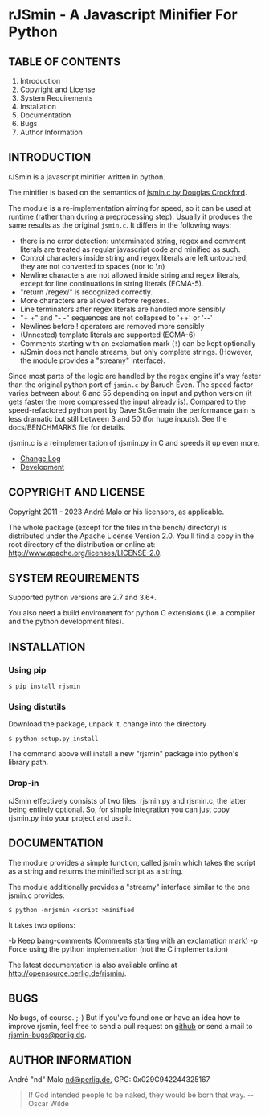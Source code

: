 # rJSmin - A Javascript Minifier For Python

TABLE OF CONTENTS
-----------------

1. Introduction
1. Copyright and License
1. System Requirements
1. Installation
1. Documentation
1. Bugs
1. Author Information


## INTRODUCTION

rJSmin is a javascript minifier written in python.

The minifier is based on the semantics of [jsmin.c by Douglas
Crockford](http://www.crockford.com/javascript/jsmin.c).

The module is a re-implementation aiming for speed, so it can be used at
runtime (rather than during a preprocessing step). Usually it produces the
same results as the original ``jsmin.c``. It differs in the following ways:

- there is no error detection: unterminated string, regex and comment
  literals are treated as regular javascript code and minified as such.
- Control characters inside string and regex literals are left untouched; they
  are not converted to spaces (nor to \\n)
- Newline characters are not allowed inside string and regex literals, except
  for line continuations in string literals (ECMA-5).
- "return /regex/" is recognized correctly.
- More characters are allowed before regexes.
- Line terminators after regex literals are handled more sensibly
- "+ +" and "- -" sequences are not collapsed to '++' or '--'
- Newlines before ! operators are removed more sensibly
- (Unnested) template literals are supported (ECMA-6)
- Comments starting with an exclamation mark (``!``) can be kept optionally
- rJSmin does not handle streams, but only complete strings. (However, the
  module provides a "streamy" interface).

Since most parts of the logic are handled by the regex engine it's way faster
than the original python port of ``jsmin.c`` by Baruch Even. The speed factor
varies between about 6 and 55 depending on input and python version (it gets
faster the more compressed the input already is).  Compared to the
speed-refactored python port by Dave St.Germain the performance gain is less
dramatic but still between 3 and 50 (for huge inputs). See the docs/BENCHMARKS
file for details.

rjsmin.c is a reimplementation of rjsmin.py in C and speeds it up even more.

* [Change Log](docs/CHANGES)
* [Development](docs/DEVELOPMENT.md)


## COPYRIGHT AND LICENSE

Copyright 2011 - 2023
André Malo or his licensors, as applicable.

The whole package (except for the files in the bench/ directory)
is distributed under the Apache License Version 2.0. You'll find a copy in the
root directory of the distribution or online at:
<http://www.apache.org/licenses/LICENSE-2.0>.


## SYSTEM REQUIREMENTS

Supported python versions are 2.7 and 3.6+.

You also need a build environment for python C extensions (i.e. a compiler
and the python development files).


## INSTALLATION

### Using pip

```
$ pip install rjsmin
```


### Using distutils

Download the package, unpack it, change into the directory

```
$ python setup.py install
```

The command above will install a new "rjsmin" package into python's
library path.


### Drop-in

rJSmin effectively consists of two files: rjsmin.py and rjsmin.c, the
latter being entirely optional. So, for simple integration you can just
copy rjsmin.py into your project and use it.


## DOCUMENTATION

The module provides a simple function, called jsmin which takes the script as
a string and returns the minified script as a string.

The module additionally provides a "streamy" interface similar to the one
jsmin.c provides:

```
$ python -mrjsmin <script >minified
```

It takes two options:

  -b  Keep bang-comments (Comments starting with an exclamation mark)
  -p  Force using the python implementation (not the C implementation)

The latest documentation is also available online at
<http://opensource.perlig.de/rjsmin/>.


## BUGS

No bugs, of course. ;-)
But if you've found one or have an idea how to improve rjsmin, feel free
to send a pull request on [github](https://github.com/ndparker/rjsmin)
or send a mail to <rjsmin-bugs@perlig.de>.


## AUTHOR INFORMATION

André "nd" Malo <nd@perlig.de>, GPG: 0x029C942244325167


>  If God intended people to be naked, they would be born that way.
>                                                   -- Oscar Wilde
